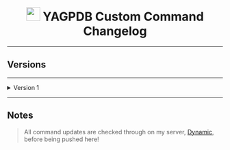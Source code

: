 <h1 align="center"><img src="https://yagpdb.xyz/static/img/logo_y.png" height=32px width=32px></img>&nbspYAGPDB Custom Command Changelog</h1>


---

## Versions

---
<details>
<summary>Version 1</summary>

- **V1**  
	**•** [`V1.0`](https://github.com/Ranger-4297/Dynamic-YAGPDB-ccs/releases/tag/V1) - Outdated.  
	**•** [`V1.4`](https://github.com/Ranger-4297/Dynamic-YAGPDB-ccs/releases/tag/V1.4) - Outdated
	**•** [`v1.6`](https://github.com/Ranger-4297/Dynamic-YAGPDB-ccs/releases/tag/V1.6) - Current version.  
</details>

---

## Notes
> All command updates are checked through on my server, [Dynamic](https://discord.gg/ekMQH384KC), before being pushed here!